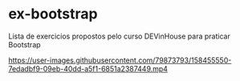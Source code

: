# ex-bootstrap
Lista de exercicios propostos pelo curso DEVinHouse para praticar Bootstrap


https://user-images.githubusercontent.com/79873793/158455550-7edadbf9-09eb-40dd-a5f1-6851a2387449.mp4

